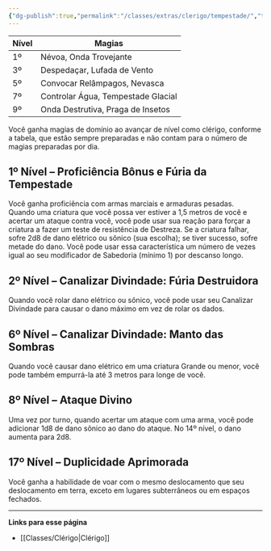 ```yaml
---
{"dg-publish":true,"permalink":"/classes/extras/clerigo/tempestade/","tags":["Sub-Classes Clérigo"]}
---
```



| Nível | Magias                           |
|-------|----------------------------------|
| 1º    | Névoa, Onda Trovejante            |
| 3º    | Despedaçar, Lufada de Vento       |
| 5º    | Convocar Relâmpagos, Nevasca      |
| 7º    | Controlar Água, Tempestade Glacial|
| 9º    | Onda Destrutiva, Praga de Insetos |

Você ganha magias de domínio ao avançar de nível como clérigo, conforme a tabela, que estão sempre preparadas e não contam para o número de magias preparadas por dia.

## 1º Nível – Proficiência Bônus e Fúria da Tempestade
Você ganha proficiência com armas marciais e armaduras pesadas.  
Quando uma criatura que você possa ver estiver a 1,5 metros de você e acertar um ataque contra você, você pode usar sua reação para forçar a criatura a fazer um teste de resistência de Destreza. Se a criatura falhar, sofre 2d8 de dano elétrico ou sônico (sua escolha); se tiver sucesso, sofre metade do dano. Você pode usar essa característica um número de vezes igual ao seu modificador de Sabedoria (mínimo 1) por descanso longo.

## 2º Nível – Canalizar Divindade: Fúria Destruidora
Quando você rolar dano elétrico ou sônico, você pode usar seu Canalizar Divindade para causar o dano máximo em vez de rolar os dados.

## 6º Nível – Canalizar Divindade: Manto das Sombras
Quando você causar dano elétrico em uma criatura Grande ou menor, você pode também empurrá-la até 3 metros para longe de você.

## 8º Nível – Ataque Divino
Uma vez por turno, quando acertar um ataque com uma arma, você pode adicionar 1d8 de dano sônico ao dano do ataque. No 14º nível, o dano aumenta para 2d8.

## 17º Nível – Duplicidade Aprimorada
Você ganha a habilidade de voar com o mesmo deslocamento que seu deslocamento em terra, exceto em lugares subterrâneos ou em espaços fechados.
___
**Links para esse página**  
- [[Classes/Clérigo\|Clérigo]]
